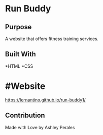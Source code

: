 # Run Buddy

## Purpose
A website that offers fitness training services.

## Built With
*HTML
*CSS

# #Website
https://lernantino.github.io/run-buddy1/

## Contribution
Made with Love by Ashley Perales

